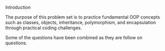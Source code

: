 Introduction

The purpose of this problem set is to practice fundamental OOP concepts such as classes, objects, inheritance, polymorphism, and encapsulation through practical coding challenges.

Some of the questions have been combined as they are follow on questions.

